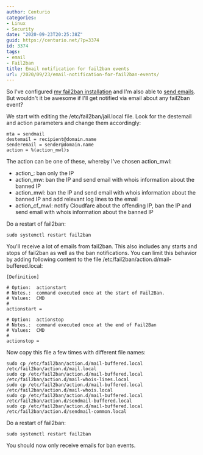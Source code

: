 ```yaml
---
author: Centurio
categories:
- Linux
- Security
date: "2020-09-23T20:25:38Z"
guid: https://centurio.net/?p=3374
id: 3374
tags:
- email
- Fail2ban
title: Email notification for fail2ban events
url: /2020/09/23/email-notification-for-fail2ban-events/
---
```

So I've configured <a href="https://centurio.net/2020/09/22/protect-ssh-services-with-fail2ban/" data-type="post" data-id="3355">my fail2ban installation</a> and I'm also able to <a href="https://centurio.net/2020/09/21/configure-mail-transport-agent-on-raspbian-with-external-smtp-server/" data-type="post" data-id="3352">send emails</a>. But wouldn't it be awesome if I'll get notified via email about any fail2ban event?

We start with editing the /etc/fail2ban/jail.local file. Look for the destemail and action parameters and change them accordingly:

```
mta = sendmail
destemail = recipient@domain.name
senderemail = sender@domain.name
action = %(action_mwl)s
```

The action can be one of these, whereby I've chosen action_mwl:

  * action_: ban only the IP
  * action_mw: ban the IP and send email with whois information about the banned IP
  * action_mwl: ban the IP and send email with whois information about the banned IP and add relevant log lines to the email
  * action\_cf\_mwl: notify Cloudfare about the offending IP, ban the IP and send email with whois information about the banned IP

Do a restart of fail2ban:

```
sudo systemctl restart fail2ban
```

You'll receive a lot of emails from fail2ban. This also includes any starts and stops of fail2ban as well as the ban notifications. You can limit this behavior by adding following content to the file /etc/fail2ban/action.d/mail-buffered.local:

```
[Definition]

# Option:  actionstart
# Notes.:  command executed once at the start of Fail2Ban.
# Values:  CMD
#
actionstart =

# Option:  actionstop
# Notes.:  command executed once at the end of Fail2Ban
# Values:  CMD
#
actionstop =
```

Now copy this file a few times with different file names:

```
sudo cp /etc/fail2ban/action.d/mail-buffered.local /etc/fail2ban/action.d/mail.local
sudo cp /etc/fail2ban/action.d/mail-buffered.local /etc/fail2ban/action.d/mail-whois-lines.local
sudo cp /etc/fail2ban/action.d/mail-buffered.local /etc/fail2ban/action.d/mail-whois.local
sudo cp /etc/fail2ban/action.d/mail-buffered.local /etc/fail2ban/action.d/sendmail-buffered.local
sudo cp /etc/fail2ban/action.d/mail-buffered.local /etc/fail2ban/action.d/sendmail-common.local
```

Do a restart of fail2ban:

```
sudo systemctl restart fail2ban
```

You should now only receive emails for ban events.